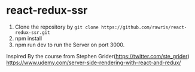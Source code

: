 # react-redux-ssr

1. Clone the repository by `git clone https://github.com/rawris/react-redux-ssr.git`
2. npm install
3. npm run dev to run the Server on port 3000.

Inspired By the course from Stephen Grider(https://twitter.com/ste_grider) https://www.udemy.com/server-side-rendering-with-react-and-redux/
